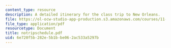```yaml
---
content_type: resource
description: A detailed itinerary for the class trip to New Orleans.
file: https://ol-ocw-studio-app-production.s3.amazonaws.com/courses/11-945-katrina-practicum-spring-2006/6e720f5b282e5b1bbe062ac533a5297b_notripschedule.pdf
file_type: application/pdf
resourcetype: Document
title: notripschedule.pdf
uid: 6e720f5b-282e-5b1b-be06-2ac533a5297b
---
```

